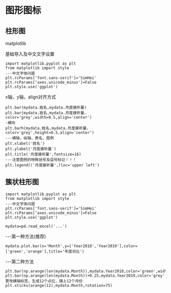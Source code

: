# 图形图标

## 柱形图

matplotlib

基础导入及中文文字设置

    import matplotlib.pyplot as plt
    from matplotlib import style
    ---中文字体问题
    plt.rcParams['font.sans-serif']='SimHei'
    plt.rcParams[‘axes.unicode_minus']=False
    plt.style.use('ggplot')
    
x轴，y轴，align对齐方式

    plt.bar(mydata.姓名,mydata.月度接听量)
    plt.bar(mydata.姓名,mydata.月度接听量，color='grey',width=0.5,align='center')
    -横向
    plt.barh(mydata.姓名,mydata.月度接听量，color='grey',height=0.5,align='center')
    ---横轴，纵轴，表名，图例
    plt.xlabel('姓名')
    plt.ylabel('月度接听量')
    plt.title('月度接听量',fontsize=16)
    ---注意图例的特殊括号及逗号标记！！！
    plt.legend(('月度接听量',)loc='upper left')
    
    
## 簇状柱形图

    import matplotlib.pyplot as plt
    from matplotlib import style
    ---中文字体问题
    plt.rcParams['font.sans-serif']='SimHei'
    plt.rcParams[‘axes.unicode_minus']=False
    plt.style.use('ggplot')
    
    mydata=pd.read_excel('...')
    
 ---第一种方法(推荐)
 
    mydata.plot.bar(x='Month',y=['Year2018','Year2019'],color=['green','orange'],title='年度对比')
    
---第二种方法

    plt.bar(np.arange(len(mydata.Month)),mydata.Year2018,color='green',width=0.25)
    plt.bar(np.arange(len(mydata.Month))+0.25,mydata.Year2019,color='grey',width=0.25)
    更改横轴标签，生成12个点位，铺上12个月份
    plt.xticks(arange(12),mydata.Month,rotation=75)
